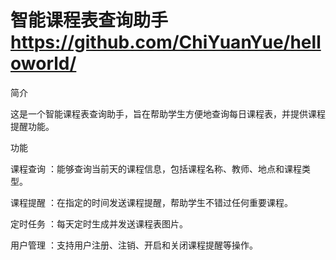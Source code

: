 # 智能课程表查询助手 https://github.com/ChiYuanYue/helloworld/

简介

这是一个智能课程表查询助手，旨在帮助学生方便地查询每日课程表，并提供课程提醒功能。

功能

课程查询 ：能够查询当前天的课程信息，包括课程名称、教师、地点和课程类型。

课程提醒 ：在指定的时间发送课程提醒，帮助学生不错过任何重要课程。

定时任务 ：每天定时生成并发送课程表图片。

用户管理 ：支持用户注册、注销、开启和关闭课程提醒等操作。
